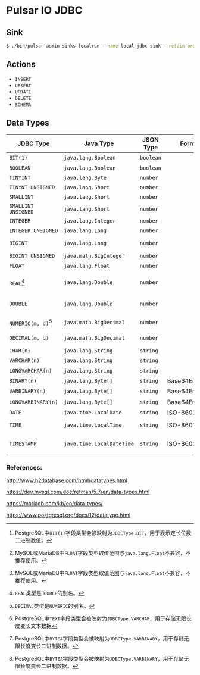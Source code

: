 # Pulsar IO JDBC

## Sink

``` sh
$ ./bin/pulsar-admin sinks localrun --name local-jdbc-sink --retain-ordering --processing-guarantees EFFECTIVELY_ONCE --parallelism 1 --tenant public --namespace practices --inputs public/practices/local-jdbc --archive connectors/pulsar-io-jdbc-1.0.0-SNAPSHOT.nar --sink-config '{"driver":"com.mysql.cj.jdbc.Driver","jdbcUrl":"jdbc:mysql://mysql:3306?disableMariaDbDriver","username":"","password":""}'
```

## Actions

- `INSERT`
- `UPSERT`
- `UPDATE`
- `DELETE`
- `SCHEMA`

## Data Types

| JDBC Type                      | Java Type                 | JSON Type | Format        | Sample / Range                                          | H2   | MySQL           | MariaDB         | PostgreSQL      |
| ------------------------------ | ------------------------- | --------- | ------------- | ------------------------------------------------------- | ---- | --------------- | --------------- | --------------- |
| `BIT(1)`                       | `java.lang.Boolean`       | `boolean` |               | `true`, `false`                                         | ✓    | ✓               | ✓               | ✗[^dt_pg_bit1]  |
| `BOOLEAN`                      | `java.lang.Boolean`       | `boolean` |               | `true`, `false`                                         | ✓    | ✓               | ✓               | ✓               |
| `TINYINT`                      | `java.lang.Byte`          | `number`  |               | `-128`, `127`                                           | ✓    | ✓               | ✓               | ✓               |
| `TINYNT UNSIGNED`              | `java.lang.Short`         | `number`  |               | `0`, `255`                                              | ✗    | ✓               | ✓               | ✗               |
| `SMALLINT`                     | `java.lang.Short`         | `number`  |               | `-32768`, `32767`                                       | ✓    | ✓               | ✓               | ✓               |
| `SMALLINT UNSIGNED`            | `java.lang.Short`         | `number`  |               | `0`, `65535`                                            | ✗    | ✓               | ✓               | ✗               |
| `INTEGER`                      | `java.lang.Integer`       | `number`  |               | `-2147483648`, `2147483647`                             | ✓    | ✓               | ✓               | ✓               |
| `INTEGER UNSIGNED`             | `java.lang.Long`          | `number`  |               | `0`, `4294967295`                                       | ✗    | ✓               | ✓               | ✗               |
| `BIGINT`                       | `java.lang.Long`          | `number`  |               | `-9223372036854775808`, `9223372036854775807`           | ✓    | ✓               | ✓               | ✓               |
| `BIGINT UNSIGNED`              | `java.math.BigInteger`    | `number`  |               | `0`, `18446744073709551615`                             | ✗    | ✓               | ✓               | ✗               |
| `FLOAT`                        | `java.lang.Float`         | `number`  |               | `1.4e-45`, `3.4028235e+38`                              | ✓    | ✗[^dt_m*_float] | ✗[^dt_m*_float] | ✓               |
| `REAL`[^dt_*_real]             | `java.lang.Double`        | `number`  |               | `2.2250738585072014E-308`, `1.7976931348623157e+308`    | ✓    | ✓               | ✓               | ✓               |
| `DOUBLE`                       | `java.lang.Double`        | `number`  |               | `2.2250738585072014E-308`, `1.7976931348623157e+308`    | ✓    | ✓               | ✓               | ✓               |
| `NUMERIC(m, d)`[^dt_*_decimal] | `java.math.BigDecimal`    | `number`  |               | `-2.7182818284590452354`, `3.14159265358979323846`      | ✓    | ✓               | ✓               | ✓               |
| `DECIMAL(m, d)`                | `java.math.BigDecimal`    | `number`  |               | `-2.7182818284590452354`, `3.14159265358979323846`      | ✓    | ✓               | ✓               | ✓               |
| `CHAR(n)`                      | `java.lang.String`        | `string`  |               | `"Hello, World."`                                       | ✓    | ✓               | ✓               | ✓               |
| `VARCHAR(n)`                   | `java.lang.String`        | `string`  |               | `"Hello, World."`                                       | ✓    | ✓               | ✓               | ✓               |
| `LONGVARCHAR(n)`               | `java.lang.String`        | `string`  |               | `"Hello, World."`                                       | ✓    | ✓               | ✓               | ✗[^dt_pg_text]  |
| `BINARY(n)`                    | `java.lang.Byte[]`        | `string`  | Base64Encoded | `"SGVsbG8sIFdvcmxkLg=="`                                | ✓    | ✓               | ✓               | ✓               |
| `VARBINARY(n)`                 | `java.lang.Byte[]`        | `string`  | Base64Encoded | `"SGVsbG8sIFdvcmxkLg=="`                                | ✓    | ✓               | ✓               | ✗[^dt_pg_bytea] |
| `LONGVARBINARY(n)`             | `java.lang.Byte[]`        | `string`  | Base64Encoded | `"SGVsbG8sIFdvcmxkLg=="`                                | ✓    | ✓               | ✓               | ✗[^dt_pg_bytea] |
| `DATE`                         | `java.time.LocalDate`     | `string`  | ISO-8601      | `"2020-04-02"`                                          | ✓    | ✓               | ✓               | ✓               |
| `TIME`                         | `java.time.LocalTime`     | `string`  | ISO-8601      | `"09:17:46"`, `"10:05:33.123456"`                       | ✓    | ✓               | ✓               | ✓               |
| `TIMESTAMP`                    | `java.time.LocalDateTime` | `string`  | ISO-8601      | `"2020-04-02T09:17:46"`, `"2020-04-02T10:05:33.123456"` | ✓    | ✓               | ✓               | ✓               |

[^dt_pg_bit1]: PostgreSQL中`BIT(1)`字段类型会被映射为`JDBCType.BIT`，用于表示定长位数二进制数值。

[^dt_*_real]: `REAL`类型是`DOUBLE`的别名。

[^dt_m*_float]: MySQL或MariaDB中`FLOAT`字段类型取值范围与`java.lang.Float`不兼容，不推荐使用。

[^dt_*_decimal]: `DECIMAL`类型是`NUMERIC`的别名。

[^dt_pg_text]: PostgreSQL中`TEXT`字段类型会被映射为`JDBCType.VARCHAR`，用于存储无限长度变长文本数据

[^dt_pg_bytea]: PostgreSQL中`BYTEA`字段类型会被映射为`JDBCType.VARBINARY`，用于存储无限长度变长二进制数据。

### References:

http://www.h2database.com/html/datatypes.html

https://dev.mysql.com/doc/refman/5.7/en/data-types.html

https://mariadb.com/kb/en/data-types/

https://www.postgresql.org/docs/12/datatype.html